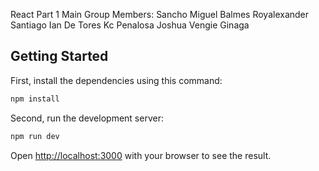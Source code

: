 React Part 1 Main
Group Members:
Sancho Miguel Balmes
Royalexander Santiago
Ian De Tores
Kc Penalosa
Joshua Vengie Ginaga





## Getting Started

First, install the dependencies using this command:
```bash
npm install
```
Second, run the development server:
```bash
npm run dev
```

Open [http://localhost:3000](http://localhost:3000) with your browser to see the result.
